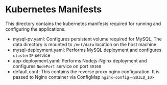# Kubernetes Manifests

This directory contains the kubernetes manifests required for running and configuring the applications. 

- mysql-pv.yaml: Configures persistent volume required for MySQL. The data directory is mounted to `/mnt/data` location on the host machine.
- mysql-deployment.yaml: Performs MySQL deployment and configures `clusterIP` service
- app-deployment.yaml: Performs Nodejs-Nginx deployment and configures `NodePort` service on port `30160`
- default.conf: This contains the reverse proxy nginx configuration. It is passed to Nginx container via ConfigMap `nginx-config-<BUILD_ID>`

